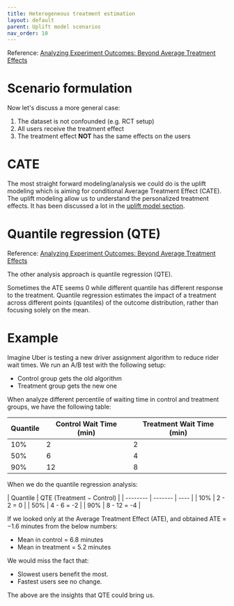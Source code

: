 ```yaml
---
title: Heterogeneous treatment estimation
layout: default
parent: Uplift model scenarios
nav_order: 10
---
```


Reference: [Analyzing Experiment Outcomes: Beyond Average Treatment Effects](https://www.uber.com/blog/analyzing-experiment-outcomes/?uclick_id=ab87d21b-5786-4b35-984f-eef020820c8d)


# Scenario formulation
Now let's discuss a more general case:

1. The dataset is not confounded (e.g. RCT setup)
2. All users receive the treatment effect
3. The treatment effect **NOT** has the same effects on the users

# CATE

The most straight forward modeling/analysis we could do is the uplift modeling which is aiming for conditional Average Treatment Effect (CATE). The uplift modeling allow us to understand the personalized treatment effects. It has been discussed a lot in the [uplift model section](https://allyoushawn.github.io/docs/uplift_model/).

# Quantile regression (QTE)

Reference: [Analyzing Experiment Outcomes: Beyond Average Treatment Effects](https://www.uber.com/blog/analyzing-experiment-outcomes/?uclick_id=ab87d21b-5786-4b35-984f-eef020820c8d)

The other analysis approach is quantile regression (QTE).

Sometimes the ATE seems 0 while different quantile has different response to the treatment. Quantile regression estimates the impact of a treatment across different points (quantiles) of the outcome distribution, rather than focusing solely on the mean.


# Example
Imagine Uber is testing a new driver assignment algorithm to reduce rider wait times. We run an A/B test with the following setup:
- Control group gets the old algorithm
- Treatment group gets the new one

When analyze different percentile of waiting time in control and treatment groups, we have the following table:

| Quantile    | Control Wait Time (min) | Treatment Wait Time (min) |
| -------- | ------- | ---- |
| 10%  | 2    | 2    |
| 50% | 6     |  4  |
| 90%    | 12    |  8  |

When we do the quantile regression analysis:

| Quantile    | QTE (Treatment − Control) |
| -------- | ------- | ---- |
| 10%  | 2  - 2 = 0   |
| 50% | 4 - 6 = -2  |
| 90% |  8 - 12 = -4  |


If we looked only at the Average Treatment Effect (ATE), and obtained ATE = −1.6 minutes from the below numbers:
- Mean in control = 6.8 minutes
- Mean in treatment = 5.2 minutes 



We would miss the fact that:
- Slowest users benefit the most.
- Fastest users see no change.

The above are the insights that QTE could bring us.
